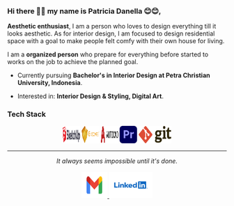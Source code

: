 ### Hi there 👋👋 my name is Patricia Danella 😊😊,

**Aesthetic enthusiast**, I am a person who loves to design everything till it looks aesthetic. As for interior design, I am focused to design residential space with a goal to make people felt comfy with their own house for living.

I am a **organized person** who prepare for everything before started to works on the job to achieve the planned goal.

- Currently pursuing **Bachelor's in Interior Design at Petra Christian University, Indonesia**.

- Interested in: **Interior Design & Styling, Digital Art**.

### Tech Stack

<p align="center">
    <img title="SketchUp" alt="SketchUp" src="https://raw.githubusercontent.com/patriciadanella/patriciadanella/main/assets/sketchup.svg" width="40" height="40"/>
    <img title="Enscape" alt="Enscape" src="https://raw.githubusercontent.com/patriciadanella/patriciadanella/main/assets/enscape.svg" width="40" height="40"/>
    <img title="AutoCAD" alt="AutoCAD" src="https://raw.githubusercontent.com/patriciadanella/patriciadanella/main/assets/autocad.svg" width="40" height="40"/>
    <img title="Adobe Premiere" alt="Adobe Premiere" src="https://raw.githubusercontent.com/patriciadanella/patriciadanella/main/assets/adobepremiere.svg" width="40" height="40"/>
    <img title="Git" alt="Git" src="https://raw.githubusercontent.com/patriciadanella/patriciadanella/main/assets/git.svg" width="75" height="40"/>
</p>

<hr>

<p align="center">
    <i>It always seems impossible until it's done.</i>
    <br>
    <br>
    <a href="mailto:patriciadanella.pd@gmail.com" target="_blank">
        <img src="https://raw.githubusercontent.com/patriciadanella/patriciadanella/main/assets/gmail.svg" width="60" height="60"/>
    </a>
    <a href="https://www.linkedin.com/in/patriciadanella" target="_blank">
        <img src="https://raw.githubusercontent.com/patriciadanella/patriciadanella/main/assets/linkedin.svg" width="100" height="60"/>
    </a>
    <br>
</p>